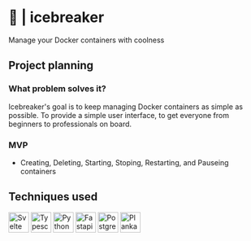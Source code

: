 # 🧊 | icebreaker
Manage your Docker containers with coolness



## Project planning

### What problem solves it?
Icebreaker's goal is to keep managing Docker containers as simple as possible. To provide a simple user interface, to get everyone from beginners to professionals on board.

### MVP

- Creating, Deleting, Starting, Stoping, Restarting, and Pauseing containers


## Techniques used

<img src="https://github.com/sveltejs/branding/raw/master/svelte-logo.png" style="width: 40px" alt="Svelte"> 
<img src="https://cdn.jsdelivr.net/gh/devicons/devicon/icons/typescript/typescript-original.svg" style="width: 40px" alt="Typescript">
<img src="https://cdn.jsdelivr.net/gh/devicons/devicon/icons/python/python-original.svg" style="width: 40px" alt="Python">
<img src="https://cdn.discordapp.com/attachments/857979752991031296/928213769899872326/fastapi.png" alt="Fastapi" style="width: 40px">
<img src="https://cdn.jsdelivr.net/gh/devicons/devicon/icons/postgresql/postgresql-original.svg" alt="PostgreSQL" style="width: 40px"/>
<img src="http://planka.bernerdev.de/favicon.ico" style="width: 40px" alt="Planka">
